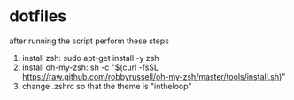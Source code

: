# dotfiles
after running the script perform these steps
1. install zsh: sudo apt-get install -y zsh
2. install oh-my-zsh: sh -c "$(curl -fsSL https://raw.github.com/robbyrussell/oh-my-zsh/master/tools/install.sh)"
3. change .zshrc so that the theme is "intheloop"
